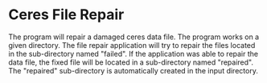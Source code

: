 # Ceres File Repair

The program will repair a damaged ceres data file.  The program works on a given directory.  The file repair application will try to repair the files located in the sub-directory named "failed".  If the application was able to repair the data file, the fixed file will be located in a sub-directory named "repaired". The "repaired" sub-directory is automatically created in the input directory.
